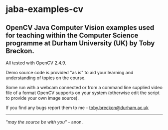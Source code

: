 # jaba-examples-cv

OpenCV Java Computer Vision examples used for teaching within the
Computer Science programme at Durham University (UK) by Toby Breckon.
---

All tested with OpenCV 2.4.9.

Demo source code is provided "as is" to aid your learning and understanding of topics on the course.

Some run with a webcam connected or from a command line supplied video file of a format OpenCV supports on your system (otherwise edit the script to provide your own image source).

If you find any bugs report them to me - toby.breckon@durham.ac.uk

---

_"may the source be with you"_ - anon.
